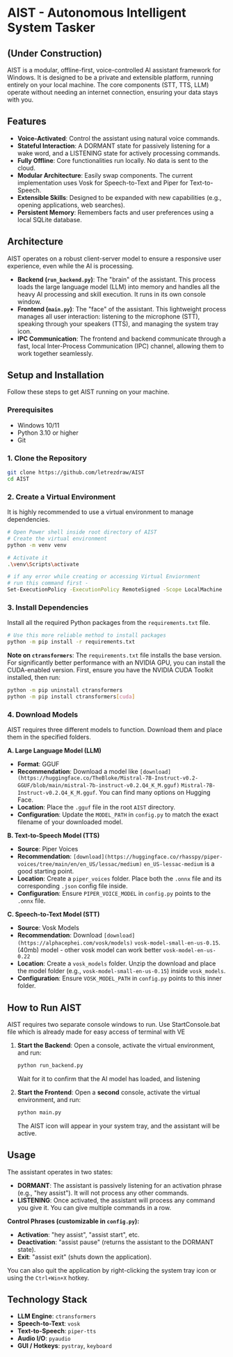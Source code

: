 # AIST - Autonomous Intelligent System Tasker
## (Under Construction)

AIST is a modular, offline-first, voice-controlled AI assistant framework for Windows. It is designed to be a private and extensible platform, running entirely on your local machine. The core components (STT, TTS, LLM) operate without needing an internet connection, ensuring your data stays with you.

## Features

- **Voice-Activated**: Control the assistant using natural voice commands.
- **Stateful Interaction**: A DORMANT state for passively listening for a wake word, and a LISTENING state for actively processing commands.
- **Fully Offline**: Core functionalities run locally. No data is sent to the cloud.
- **Modular Architecture**: Easily swap components. The current implementation uses Vosk for Speech-to-Text and Piper for Text-to-Speech.
- **Extensible Skills**: Designed to be expanded with new capabilities (e.g., opening applications, web searches).
- **Persistent Memory**: Remembers facts and user preferences using a local SQLite database.

## Architecture

AIST operates on a robust client-server model to ensure a responsive user experience, even while the AI is processing.

- **Backend (`run_backend.py`)**: The "brain" of the assistant. This process loads the large language model (LLM) into memory and handles all the heavy AI processing and skill execution. It runs in its own console window.
- **Frontend (`main.py`)**: The "face" of the assistant. This lightweight process manages all user interaction: listening to the microphone (STT), speaking through your speakers (TTS), and managing the system tray icon.
- **IPC Communication**: The frontend and backend communicate through a fast, local Inter-Process Communication (IPC) channel, allowing them to work together seamlessly.

## Setup and Installation

Follow these steps to get AIST running on your machine.

### Prerequisites
- Windows 10/11
- Python 3.10 or higher
- Git

### 1. Clone the Repository

```bash
git clone https://github.com/letrezdraw/AIST
cd AIST
```

### 2. Create a Virtual Environment

It is highly recommended to use a virtual environment to manage dependencies.
```bash
# Open Power shell inside root directory of AIST
# Create the virtual environment
python -m venv venv

# Activate it
.\venv\Scripts\activate

# if any error while creating or accessing Virtual Enviornment
# run this command first -
Set-ExecutionPolicy -ExecutionPolicy RemoteSigned -Scope LocalMachine 
```

### 3. Install Dependencies

Install all the required Python packages from the `requirements.txt` file.

```bash
# Use this more reliable method to install packages
python -m pip install -r requirements.txt
```

**Note on `ctransformers`**: The `requirements.txt` file installs the base version. For significantly better performance with an NVIDIA GPU, you can install the CUDA-enabled version. First, ensure you have the NVIDIA CUDA Toolkit installed, then run:
```bash
python -m pip uninstall ctransformers
python -m pip install ctransformers[cuda]
```

### 4. Download Models

AIST requires three different models to function. Download them and place them in the specified folders.

**A. Large Language Model (LLM)**
- **Format**: GGUF
- **Recommendation**: Download a model like `[download](https://huggingface.co/TheBloke/Mistral-7B-Instruct-v0.2-GGUF/blob/main/mistral-7b-instruct-v0.2.Q4_K_M.gguf)` `Mistral-7B-Instruct-v0.2.Q4_K_M.gguf`. You can find many options on Hugging Face.
- **Location**: Place the `.gguf` file in the root `AIST` directory.
- **Configuration**: Update the `MODEL_PATH` in `config.py` to match the exact filename of your downloaded model.

**B. Text-to-Speech Model (TTS)**
- **Source**: Piper Voices
- **Recommendation**: `[download](https://huggingface.co/rhasspy/piper-voices/tree/main/en/en_US/lessac/medium)` `en_US-lessac-medium` is a good starting point.
- **Location**: Create a `piper_voices` folder. Place both the `.onnx` file and its corresponding `.json` config file inside.
- **Configuration**: Ensure `PIPER_VOICE_MODEL` in `config.py` points to the `.onnx` file.

**C. Speech-to-Text Model (STT)**
- **Source**: Vosk Models
- **Recommendation**: Download `[download](https://alphacephei.com/vosk/models)` `vosk-model-small-en-us-0.15`. (40mb) model - other vosk model can work better `vosk-model-en-us-0.22`
- **Location**: Create a `vosk_models` folder. Unzip the download and place the model folder (e.g., `vosk-model-small-en-us-0.15`) inside `vosk_models`.
- **Configuration**: Ensure `VOSK_MODEL_PATH` in `config.py` points to this inner folder.

## How to Run AIST

AIST requires two separate console windows to run. Use StartConsole.bat file which is already made for easy access of terminal with VE

1.  **Start the Backend**: Open a console, activate the virtual environment, and run:
    ```bash
    python run_backend.py
    ```
    Wait for it to confirm that the AI model has loaded, and listening 

2.  **Start the Frontend**: Open a **second** console, activate the virtual environment, and run:
    ```bash
    python main.py
    ```
    The AIST icon will appear in your system tray, and the assistant will be active.

## Usage

The assistant operates in two states:

- **DORMANT**: The assistant is passively listening for an activation phrase (e.g., "hey assist"). It will not process any other commands.
- **LISTENING**: Once activated, the assistant will process any command you give it. You can give multiple commands in a row.

**Control Phrases (customizable in `config.py`):**
- **Activation**: "hey assist", "assist start", etc.
- **Deactivation**: "assist pause" (returns the assistant to the DORMANT state).
- **Exit**: "assist exit" (shuts down the application).

You can also quit the application by right-clicking the system tray icon or using the `Ctrl+Win+X` hotkey.

## Technology Stack

- **LLM Engine**: `ctransformers`
- **Speech-to-Text**: `vosk`
- **Text-to-Speech**: `piper-tts`
- **Audio I/O**: `pyaudio`
- **GUI / Hotkeys**: `pystray`, `keyboard`
